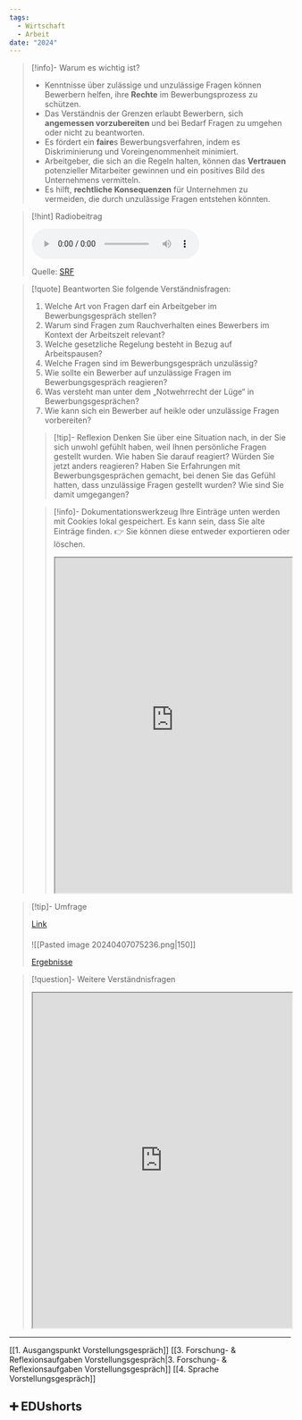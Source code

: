 ```yaml
---
tags:
  - Wirtschaft
  - Arbeit
date: "2024"
---
```

>[!info]- Warum es wichtig ist?
>- Kenntnisse über zulässige und unzulässige Fragen können Bewerbern helfen, ihre **Rechte** im Bewerbungsprozess zu schützen.
>- Das Verständnis der Grenzen erlaubt Bewerbern, sich **angemessen vorzubereiten** und bei Bedarf Fragen zu umgehen oder nicht zu beantworten.
>- Es fördert ein **faire**s Bewerbungsverfahren, indem es Diskriminierung und Voreingenommenheit minimiert.
>- Arbeitgeber, die sich an die Regeln halten, können das **Vertrauen** potenzieller Mitarbeiter gewinnen und ein positives Bild des Unternehmens vermitteln.
>- Es hilft, **rechtliche Konsequenzen** für Unternehmen zu vermeiden, die durch unzulässige Fragen entstehen könnten.

>[!hint] Radiobeitrag
>
><audio controls><source src="https://download-media.srf.ch/world/audio/Espresso-radio/2014/04/Espresso_03-04-2014-814.mp3"></audio>
>
>Quelle: [SRF](https://www.srf.ch/play/radio/redirect/detail/a4c3e057-88ab-42a5-9629-9ea7e8239418)

> [!quote] Beantworten Sie folgende Verständnisfragen:
> 
> 1. Welche Art von Fragen darf ein Arbeitgeber im Bewerbungsgespräch stellen?
> 2. Warum sind Fragen zum Rauchverhalten eines Bewerbers im Kontext der Arbeitszeit relevant?
> 3. Welche gesetzliche Regelung besteht in Bezug auf Arbeitspausen?
> 4. Welche Fragen sind im Bewerbungsgespräch unzulässig?
> 5. Wie sollte ein Bewerber auf unzulässige Fragen im Bewerbungsgespräch reagieren?
> 6. Was versteht man unter dem „Notwehrrecht der Lüge“ in Bewerbungsgesprächen?
> 7. Wie kann sich ein Bewerber auf heikle oder unzulässige Fragen vorbereiten?
> 
> > [!tip]- Reflexion 
> > Denken Sie über eine Situation nach, in der Sie sich unwohl gefühlt haben, weil Ihnen persönliche Fragen gestellt wurden. Wie haben Sie darauf reagiert? Würden Sie jetzt anders reagieren? Haben Sie Erfahrungen mit Bewerbungsgesprächen gemacht, bei denen Sie das Gefühl hatten, dass unzulässige Fragen gestellt wurden? Wie sind Sie damit umgegangen?
>
>>[!info]- Dokumentationswerkzeug 
>Ihre Einträge unten werden mit Cookies lokal gespeichert. Es kann sein, dass Sie alte Einträge finden. 
>>👉 Sie können diese entweder exportieren oder löschen.
>><iframe width="100%" height="600" src="https://app.Lumi.education/run/dw_E7K" allowfullscreen allow="geolocation *; autoplay; encrypted-media"></iframe>
>

>[!tip]- Umfrage
>
>[Link](https://www.menti.com/algemw5whwc8) 
>####
>![[Pasted image 20240407075236.png|150]]
>
>[Ergebnisse](https://www.mentimeter.com/app/presentation/alosjrcggef1q6mermh76cwspptw8xgj)

>[!question]- Weitere Verständnisfragen
><iframe width="100%" height="600" src="https://app.Lumi.education/run/XLuv-N" allowfullscreen allow="geolocation *; autoplay; encrypted-media"></iframe>

---
[[1. Ausgangspunkt Vorstellungsgespräch]]
[[3. Forschung- & Reflexionsaufgaben Vorstellungsgespräch|3. Forschung- & Reflexionsaufgaben Vorstellungsgespräch]]
[[4. Sprache Vorstellungsgespräch]]

## ➕ EDUshorts
